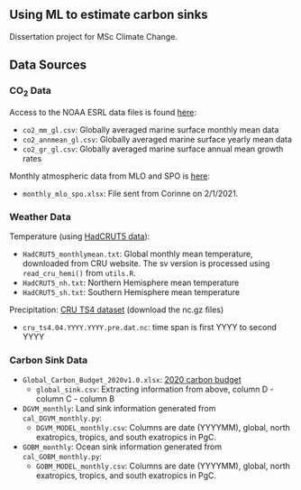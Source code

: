 ## Using ML to estimate carbon sinks
Dissertation project for MSc Climate Change.

## Data Sources
### CO<sub>2</sub> Data
Access to the NOAA ESRL data files is found [here](https://www.esrl.noaa.gov/gmd/ccgg/trends/gl_data.html):
* `co2_mm_gl.csv`: Globally averaged marine surface monthly mean data
* `co2_annmean_gl.csv`: Globally averaged marine surface yearly mean data
* `co2_gr_gl.csv`: Globally averaged marine surface annual mean growth rates

Monthly atmospheric data from MLO and SPO is [here](https://scrippsco2.ucsd.edu/data/atmospheric_co2/mlo.html):
* `monthly_mlo_spo.xlsx`: File sent from Corinne on 2/1/2021.

### Weather Data
Temperature (using [HadCRUT5 data](https://crudata.uea.ac.uk/cru/data/temperature/)):
* `HadCRUT5_monthlymean.txt`: Global monthly mean temperature, downloaded from CRU website. The sv version is processed using `read_cru_hemi()` from `utils.R`.
* `HadCRUT5_nh.txt`: Northern Hemisphere mean temperature
* `HadCRUT5_sh.txt`: Southern Hemisphere mean temperature

Precipitation:
[CRU TS4 dataset](https://catalogue.ceda.ac.uk/uuid/89e1e34ec3554dc98594a5732622bce9) (download the nc.gz files)
* `cru_ts4.04.YYYY.YYYY.pre.dat.nc`: time span is first YYYY to second YYYY

### Carbon Sink Data
* `Global_Carbon_Budget_2020v1.0.xlsx`: [2020 carbon budget](https://www.icos-cp.eu/science-and-impact/global-carbon-budget/2020)
  * `global_sink.csv`: Extracting information from above, column D - column C - column B
* `DGVM_monthly`: Land sink information generated from `cal_DGVM_monthly.py`:
  * `DGVM_MODEL_monthly.csv`: Columns are date (YYYYMM), global, north exatropics, tropics, and south exatropics in PgC.
* `GOBM_monthly`: Ocean sink information generated from `cal_GOBM_monthly.py`:
  * `GOBM_MODEL_monthly.csv`: Columns are date (YYYYMM), global, north exatropics, tropics, and south exatropics in PgC.
